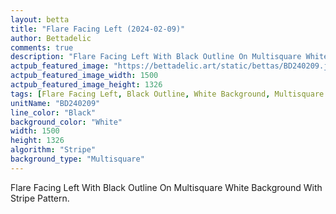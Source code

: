 ```yaml
---
layout: betta
title: "Flare Facing Left (2024-02-09)"
author: Bettadelic
comments: true
description: "Flare Facing Left With Black Outline On Multisquare White Background With Stripe Pattern."
actpub_featured_image: "https://bettadelic.art/static/bettas/BD240209.jpg"
actpub_featured_image_width: 1500
actpub_featured_image_height: 1326
tags: [Flare Facing Left, Black Outline, White Background, Multisquare Background Pattern, Stripe Pattern, February 2024]
unitName: "BD240209"
line_color: "Black"
background_color: "White"
width: 1500
height: 1326
algorithm: "Stripe"
background_type: "Multisquare"
---
```


Flare Facing Left With Black Outline On Multisquare White Background With Stripe Pattern.
